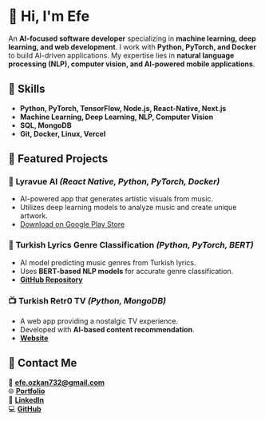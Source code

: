 # 🦆 Hi, I'm **Efe**

An **AI-focused software developer** specializing in **machine learning, deep learning, and web development**. I work with **Python, PyTorch, and Docker** to build AI-driven applications. My expertise lies in **natural language processing (NLP), computer vision, and AI-powered mobile applications**.  

## 📌 Skills  

- **Python, PyTorch, TensorFlow, Node.js, React-Native, Next.js**  
- **Machine Learning, Deep Learning, NLP, Computer Vision**  
- **SQL, MongoDB**  
- **Git, Docker, Linux, Vercel**  

## 🚀 Featured Projects  

### 🎨 **Lyravue AI** *(React Native, Python, PyTorch, Docker)*  
- AI-powered app that generates artistic visuals from music.  
- Utilizes deep learning models to analyze music and create unique artwork.  
- [Download on Google Play Store](https://play.google.com/store/apps/details?id=com.veucci.lyravue)  

### 🎵 **Turkish Lyrics Genre Classification** *(Python, PyTorch, BERT)*  
- AI model predicting music genres from Turkish lyrics.  
- Uses **BERT-based NLP models** for accurate genre classification.  
- **[GitHub Repository](https://github.com/Veucci/turkish-lyric-to-genre)**  

### 📺 **Turkish Retr0 TV** *(Python, MongoDB)*  
- A web app providing a nostalgic TV experience.  
- Developed with **AI-based content recommendation**.  
- **[Website](https://retrotv.efe-ozkan.online/)**  

## 📡 Contact Me  

📧 **efe.ozkan732@gmail.com**  
🌐 **[Portfolio](https://efe-ozkan.com)**  
👔 **[LinkedIn](https://www.linkedin.com/in/efe-özkan/)**  
💻 **[GitHub](https://github.com/Veucci)**  
